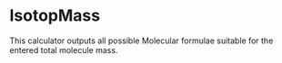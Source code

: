 # IsotopMass
This calculator outputs all possible Molecular formulae suitable for the entered total molecule mass.
